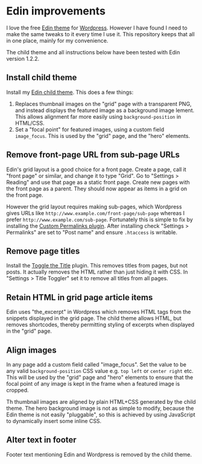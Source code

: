 # Edin improvements

I love the free [Edin theme](https://theme.wordpress.com/themes/edin/) for [Wordpress](https://wordpress.com). However I have found I need to make the same tweaks to it every time I use it. This repository keeps that all in one place, mainly for my convenience.

The child theme and all instructions below have been tested with Edin version 1.2.2.

## Install child theme

Install my [Edin child theme](https://github.com/austinjp/edin-child-theme). This does a few things:

1. Replaces thumbnail images on the "grid" page with a transparent PNG, and instead displays the featured image as a background image lement. This allows alignment far more easily using `background-position` in HTML/CSS.
2. Set a "focal point" for featured images, using a custom field `image_focus`. This is used by the "grid" page, and the "hero" elements.

## Remove front-page URL from sub-page URLs

Edin's grid layout is a good choice for a front page. Create a page, call it "front page" or similar, and change it to type "Grid". Go to "Settings > Reading" and use that page as a static front page. Create new pages with the front page as a parent. They should now appear as items in a grid on the front page.

However the grid layout requires making sub-pages, which Wordpress gives URLs like `http://www.example.com/front-page/sub-page` whereas I prefer `http://www.example.com/sub-page`. Fortunately this is simple to fix by installing the [Custom Permalinks plugin](https://wordpress.org/plugins/custom-permalinks/). After installing check "Settings > Permalinks" are set to "Post name" and ensure `.htaccess` is writable.

## Remove page titles

Install the [Toggle the Title](https://wordpress.org/plugins/toggle-the-title/) plugin. This removes titles from pages, but not posts. It actually removes the HTML rather than just hiding it with CSS. In "Settings > Title Toggler" set it to remove all titles from all pages.

## Retain HTML in grid page article items

Edin uses "the_excerpt" in Wordpress which removes HTML tags from the snippets displayed in the grid page. The child theme allows HTML, but removes shortcodes, thereby permitting styling of excerpts when displayed in the "grid" page.

## Align images

In any page add a custom field called "image_focus". Set the value to be any valid `background-position` CSS value e.g. `top left` or `center right` etc. This will be used by the "grid" page and "hero" elements to ensure that the focal point of any image is kept in the frame when a featured image is cropped.

Th thumbnail images are aligned by plain HTML+CSS generated by the child theme. The hero background image is not as simple to modify, because the Edin theme is not easily "pluggable", so this is achieved by using JavaScript to dynamically insert some inline CSS.

## Alter text in footer

Footer text mentioning Edin and Wordpress is removed by the child theme.
